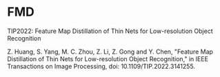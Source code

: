 # FMD
TIP2022: Feature Map Distillation of Thin Nets for Low-resolution Object Recognition

Z. Huang, S. Yang, M. C. Zhou, Z. Li, Z. Gong and Y. Chen, "Feature Map Distillation of Thin Nets for Low-resolution Object Recognition," in IEEE Transactions on Image Processing, doi: 10.1109/TIP.2022.3141255.
